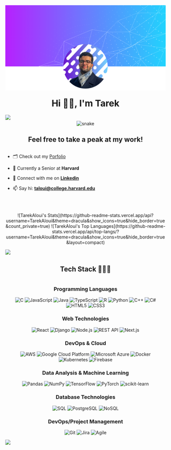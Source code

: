<div align="center">
  <img alt="Profile Pic" src="resources/cover_profile_simple.png">
  <h1 style="text-align: center; margin-top: 20px">Hi 👋🏼, I'm Tarek</h1>
</div>



<!--horizontal divider(gradiant)-->
<img src="resources/divider.gif">

<!--- snake -->
<div align="center">
  <img  src=resources/grid-snake.svg
       alt="snake" /></a>
</div>

<!--h2 without bottom border-->
<div align="center">
    <h2 style="display: inline-block">Feel free to take a peak at my work!</h2>
</div>

<!--Intro start-->

- 🗂️ Check out my [Porfolio](https://www.derekwitht.com/)

- 🌱 Currently a Senior at **Harvard**

- 👔 Connect with me on **[Linkedin](https://www.linkedin.com/in/tarek-aloui/)**

- 📫 Say hi: **[taloui@college.harvard.edu](mailto:taloui@college.harvard.edu)**


 <br></br>

<!--Intro end-->

<!--- stats & Trophy (start) -->
<p align="center">
  <!--- stats (start) -->
  ![TarekAloui's Stats](https://github-readme-stats.vercel.app/api?username=TarekAloui&theme=dracula&show_icons=true&hide_border=true&count_private=true)
  ![TarekAloui's Top Languages](https://github-readme-stats.vercel.app/api/top-langs/?username=TarekAloui&theme=dracula&show_icons=true&hide_border=true&layout=compact)
</p>

<!--- stats (end) -->

<!--horizontal divider(gradiant)-->
<img src="https://user-images.githubusercontent.com/73097560/115834477-dbab4500-a447-11eb-908a-139a6edaec5c.gif">

<!--h1 without bottom border-->
<div id="user-content-toc">
  <div align="center">
    <h2 style="display: inline-block">Tech Stack 👨🏻‍💻</h2>
  </div>
</div>

<!--tech stack icons-->
<div align="center">

<!-- Programming Languages -->
<h3>Programming Languages</h3>
<p>
<img alt="C" src="https://img.shields.io/badge/c-%2300599C.svg?style=for-the-badge&logo=c&logoColor=white">
<img alt="JavaScript" src="https://img.shields.io/badge/javascript-%23323330.svg?style=for-the-badge&logo=javascript&logoColor=%23F7DF1E">
<img alt="Java" src="https://img.shields.io/badge/java-%23ED8B00.svg?style=for-the-badge&logo=java&logoColor=white">
<img alt="TypeScript" src="https://img.shields.io/badge/typescript-%23007ACC.svg?style=for-the-badge&logo=typescript&logoColor=white">
<img alt="R" src="https://img.shields.io/badge/r-%23276DC3.svg?style=for-the-badge&logo=r&logoColor=white">
<img alt="Python" src="https://img.shields.io/badge/python-3670A0?style=for-the-badge&logo=python&logoColor=ffdd54">
<img alt="C++" src="https://img.shields.io/badge/c++-%2300599C.svg?style=for-the-badge&logo=c%2B%2B&logoColor=white">
<img alt="C#" src="https://img.shields.io/badge/c%23-%23239120.svg?style=for-the-badge&logo=c-sharp&logoColor=white">
<img alt="HTML5" src="https://img.shields.io/badge/html5-%23E34F26.svg?style=for-the-badge&logo=html5&logoColor=white">
<img alt="CSS3" src="https://img.shields.io/badge/css3-%231572B6.svg?style=for-the-badge&logo=css3&logoColor=white">
</p>

<!-- Web Technologies -->
<h3>Web Technologies</h3>
<p>
<img alt="React" src="https://img.shields.io/badge/react-%2320232a.svg?style=for-the-badge&logo=react&logoColor=%2361DAFB">
<img alt="Django" src="https://img.shields.io/badge/django-%23092E20.svg?style=for-the-badge&logo=django&logoColor=white">
<img alt="Node.js" src="https://img.shields.io/badge/node.js-%23339933.svg?style=for-the-badge&logo=node.js&logoColor=white">
<img alt="REST API" src="https://img.shields.io/badge/REST%20API-%2361DAFB.svg?style=for-the-badge">
<img alt="Next.js" src="https://img.shields.io/badge/Next.js-%23000000.svg?style=for-the-badge&logo=Next.js&logoColor=white">
</p>

<!-- DevOps & Cloud -->
<h3>DevOps & Cloud</h3>
<p>
<img alt="AWS" src="https://img.shields.io/badge/aws-%23FF9900.svg?style=for-the-badge&logo=amazon-aws&logoColor=white">
<img alt="Google Cloud Platform" src="https://img.shields.io/badge/Google%20Cloud-%234285F4.svg?style=for-the-badge&logo=google-cloud&logoColor=white">
<img alt="Microsoft Azure" src="https://img.shields.io/badge/azure-%230072C6.svg?style=for-the-badge&logo=azure-devops&logoColor=white">
<img alt="Docker" src="https://img.shields.io/badge/docker-%230db7ed.svg?style=for-the-badge&logo=docker&logoColor=white">
<img alt="Kubernetes" src="https://img.shields.io/badge/kubernetes-%23326ce5.svg?style=for-the-badge&logo=kubernetes&logoColor=white">
<img alt="Firebase" src="https://img.shields.io/badge/firebase-%23039BE5.svg?style=for-the-badge&logo=firebase">
</p>

<!-- Data Analysis & Machine Learning -->
<h3>Data Analysis & Machine Learning</h3>
<p>
<img alt="Pandas" src="https://img.shields.io/badge/pandas-%23150458.svg?style=for-the-badge&logo=pandas&logoColor=white">
<img alt="NumPy" src="https://img.shields.io/badge/numpy-%23013243.svg?style=for-the-badge&logo=numpy&logoColor=white">
<img alt="TensorFlow" src="https://img.shields.io/badge/TensorFlow-%23FF6F00.svg?style=for-the-badge&logo=TensorFlow&logoColor=white">
<img alt="PyTorch" src="https://img.shields.io/badge/PyTorch-%23EE4C2C.svg?style=for-the-badge&logo=PyTorch&logoColor=white">
<img alt="scikit-learn" src="https://img.shields.io/badge/scikit--learn-%23F7931E.svg?style=for-the-badge&logo=scikit-learn&logoColor=white">
</p>

<!-- Database Technologies -->
<h3>Database Technologies</h3>
<p>
<img alt="SQL" src="https://img.shields.io/badge/SQL-%2300f.svg?style=for-the-badge&logo=sql&logoColor=white">
<img alt="PostgreSQL" src="https://img.shields.io/badge/PostgreSQL-%23336791.svg?style=for-the-badge&logo=postgresql&logoColor=white">
<img alt="NoSQL" src="https://img.shields.io/badge/NoSQL-%23004D61.svg?style=for-the-badge">
</p>

<!-- DevOps/Project Management -->
<h3>DevOps/Project Management</h3>
<p>
<img alt="Git" src="https://img.shields.io/badge/git-%23F05033.svg?style=for-the-badge&logo=git&logoColor=white">
<img alt="Jira" src="https://img.shields.io/badge/Jira-%230A74DA.svg?style=for-the-badge&logo=jira&logoColor=white">
<img alt="Agile" src="https://img.shields.io/badge/Agile-%23007ACC.svg?style=for-the-badge">
</p>

</div>

<!--horizontal divider(gradiant)-->
<img src="https://user-images.githubusercontent.com/73097560/115834477-dbab4500-a447-11eb-908a-139a6edaec5c.gif">

